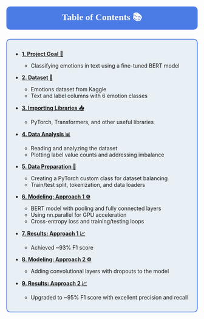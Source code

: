 # <p style="padding:10px; background-color:#4B7BE5; color:white; font-family:Georgia, serif; font-size:24px; text-align:center; border-radius:10px;">Table of Contents 📚</p>

<div style="border:2px solid #4B7BE5; background-color:#E8EFF5; padding:15px; border-radius:10px;">

* **[1. Project Goal 🎯](#1)**
    - Classifying emotions in text using a fine-tuned BERT model

* **[2. Dataset 📂](#2)**
    - Emotions dataset from Kaggle
    - Text and label columns with 6 emotion classes

* **[3. Importing Libraries 📥](#3)**
    - PyTorch, Transformers, and other useful libraries

* **[4. Data Analysis 📊](#4)**
    - Reading and analyzing the dataset
    - Plotting label value counts and addressing imbalance

* **[5. Data Preparation 🔧](#5)**
    - Creating a PyTorch custom class for dataset balancing
    - Train/test split, tokenization, and data loaders

* **[6. Modeling: Approach 1 ⚙️](#6)**
    - BERT model with pooling and fully connected layers
    - Using nn.parallel for GPU acceleration
    - Cross-entropy loss and training/testing loops

* **[7. Results: Approach 1 📈](#7)**
    - Achieved ~93% F1 score

* **[8. Modeling: Approach 2 ⚙️](#8)**
    - Adding convolutional layers with dropouts to the model

* **[9. Results: Approach 2 📈](#9)**
    - Upgraded to ~95% F1 score with excellent precision and recall

</div>
